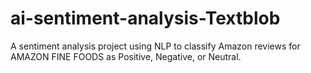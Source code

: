 # ai-sentiment-analysis-Textblob
A sentiment analysis project using NLP to classify Amazon reviews for AMAZON FINE FOODS as Positive, Negative, or Neutral.
